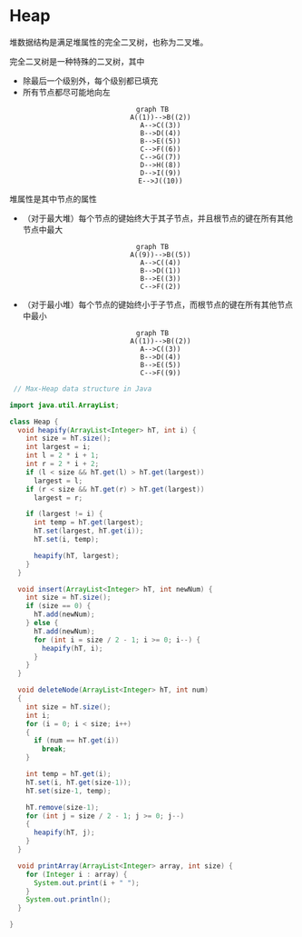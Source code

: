 # Heap

堆数据结构是满足堆属性的完全二叉树，也称为二叉堆。

完全二叉树是一种特殊的二叉树，其中

- 除最后一个级别外，每个级别都已填充
- 所有节点都尽可能地向左

<center>

```mermaid
graph TB
    A((1))-->B((2))
    A-->C((3))
    B-->D((4))
    B-->E((5))
    C-->F((6))
    C-->G((7))
    D-->H((8))
    D-->I((9))
    E-->J((10))
```

</center>

堆属性是其中节点的属性

- （对于最大堆）每个节点的键始终大于其子节点，并且根节点的键在所有其他节点中最大

<center>

```mermaid
graph TB
    A((9))-->B((5))
    A-->C((4))
    B-->D((1))
    B-->E((3))
    C-->F((2))
```
</center>


- （对于最小堆）每个节点的键始终小于子节点，而根节点的键在所有其他节点中最小

<center>

```mermaid
graph TB
    A((1))-->B((2))
    A-->C((3))
    B-->D((4))
    B-->E((5))
    C-->F((9))
```
</center>

```java title="Heap.java"
 // Max-Heap data structure in Java

import java.util.ArrayList;

class Heap {
  void heapify(ArrayList<Integer> hT, int i) {
    int size = hT.size();
    int largest = i;
    int l = 2 * i + 1;
    int r = 2 * i + 2;
    if (l < size && hT.get(l) > hT.get(largest))
      largest = l;
    if (r < size && hT.get(r) > hT.get(largest))
      largest = r;

    if (largest != i) {
      int temp = hT.get(largest);
      hT.set(largest, hT.get(i));
      hT.set(i, temp);

      heapify(hT, largest);
    }
  }

  void insert(ArrayList<Integer> hT, int newNum) {
    int size = hT.size();
    if (size == 0) {
      hT.add(newNum);
    } else {
      hT.add(newNum);
      for (int i = size / 2 - 1; i >= 0; i--) {
        heapify(hT, i);
      }
    }
  }

  void deleteNode(ArrayList<Integer> hT, int num)
  {
    int size = hT.size();
    int i;
    for (i = 0; i < size; i++)
    {
      if (num == hT.get(i))
        break;
    }

    int temp = hT.get(i);
    hT.set(i, hT.get(size-1));
    hT.set(size-1, temp);

    hT.remove(size-1);
    for (int j = size / 2 - 1; j >= 0; j--)
    {
      heapify(hT, j);
    }
  }

  void printArray(ArrayList<Integer> array, int size) {
    for (Integer i : array) {
      System.out.print(i + " ");
    }
    System.out.println();
  }

}

```